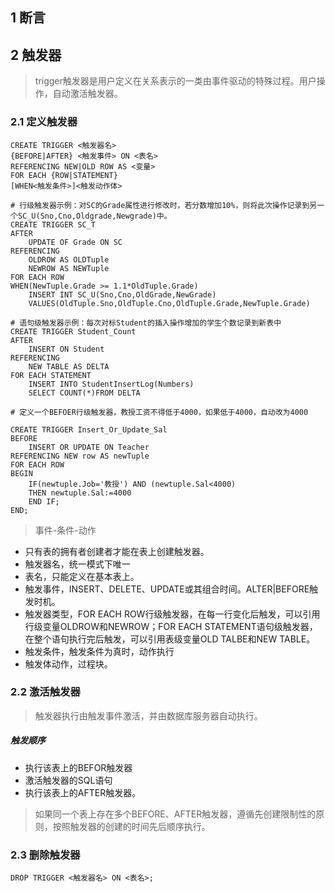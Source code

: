 ## 1 断言

## 2 触发器

> trigger触发器是用户定义在关系表示的一类由事件驱动的特殊过程。用户操作，自动激活触发器。

### 2.1 定义触发器

```
CREATE TRIGGER <触发器名>
{BEFORE|AFTER} <触发事件> ON <表名>
REFERENCING NEW|OLD ROW AS <变量>
FOR EACH {ROW|STATEMENT}
[WHEN<触发条件>]<触发动作体>

# 行级触发器示例：对SC的Grade属性进行修改时，若分数增加10%，则将此次操作记录到另一个SC_U(Sno,Cno,Oldgrade,Newgrade)中。
CREATE TRIGGER SC_T
AFTER 
    UPDATE OF Grade ON SC
REFERENCING
    OLDROW AS OLDTuple
    NEWROW AS NEWTuple
FOR EACH ROW
WHEN(NewTuple.Grade >= 1.1*OldTuple.Grade)
    INSERT INT SC_U(Sno,Cno,OldGrade,NewGrade)
    VALUES(OldTuple.Sno,OldTuple.Cno,OldTuple.Grade,NewTuple.Grade)

# 语句级触发器示例：每次对标Student的插入操作增加的学生个数记录到新表中
CREATE TRIGGER Student_Count
AFTER 
    INSERT ON Student
REFERENCING
    NEW TABLE AS DELTA
FOR EACH STATEMENT
    INSERT INTO StudentInsertLog(Numbers)
    SELECT COUNT(*)FROM DELTA

# 定义一个BEFOER行级触发器，教授工资不得低于4000，如果低于4000，自动改为4000

CREATE TRIGGER Insert_Or_Update_Sal
BEFORE 
    INSERT OR UPDATE ON Teacher
REFERENCING NEW row AS newTuple
FOR EACH ROW
BEGIN
    IF(newtuple.Job='教授') AND (newtuple.Sal<4000)
    THEN newtuple.Sal:=4000
    END IF;
END;
```
> 事件-条件-动作

* 只有表的拥有者创建者才能在表上创建触发器。
* 触发器名，统一模式下唯一
* 表名，只能定义在基本表上。
* 触发事件，INSERT、DELETE、UPDATE或其组合时间。ALTER|BEFORE触发时机。
* 触发器类型，FOR EACH ROW行级触发器，在每一行变化后触发，可以引用行级变量OLDROW和NEWROW；FOR EACH STATEMENT语句级触发器，在整个语句执行完后触发，可以引用表级变量OLD TALBE和NEW TABLE。
* 触发条件，触发条件为真时，动作执行
* 触发体动作，过程块。

### 2.2 激活触发器

> 触发器执行由触发事件激活，并由数据库服务器自动执行。

##### 触发顺序
* 执行该表上的BEFOR触发器
* 激活触发器的SQL语句
* 执行该表上的AFTER触发器。

> 如果同一个表上存在多个BEFORE、AFTER触发器，遵循先创建限制性的原则，按照触发器的创建的时间先后顺序执行。


### 2.3 删除触发器

```
DROP TRIGGER <触发器名> ON <表名>;
```
